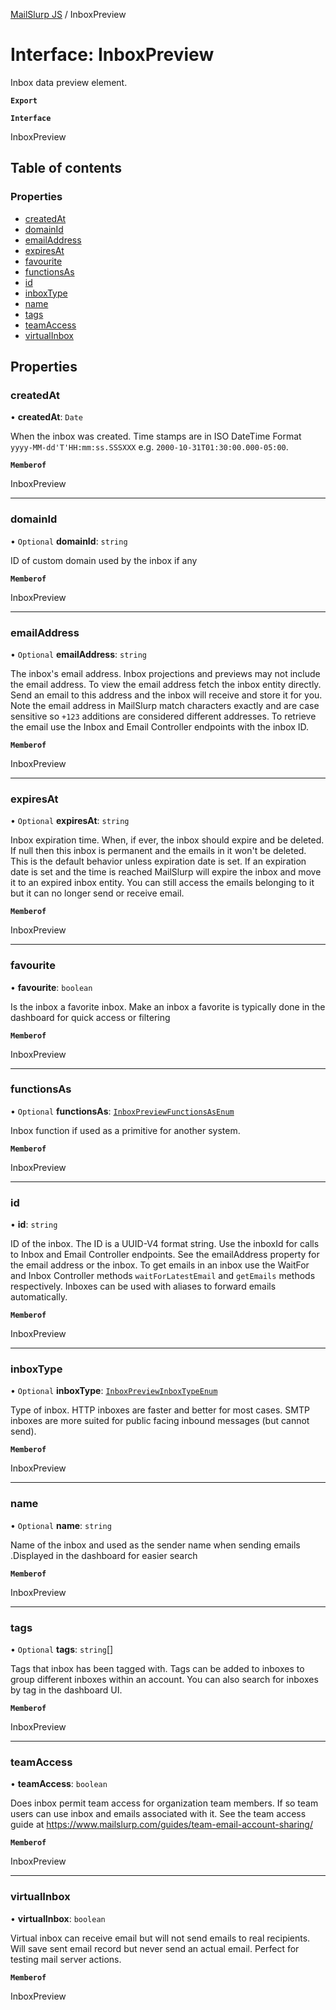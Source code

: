 [MailSlurp JS](../README.md) / InboxPreview

# Interface: InboxPreview

Inbox data preview element.

**`Export`**

**`Interface`**

InboxPreview

## Table of contents

### Properties

- [createdAt](InboxPreview.md#createdat)
- [domainId](InboxPreview.md#domainid)
- [emailAddress](InboxPreview.md#emailaddress)
- [expiresAt](InboxPreview.md#expiresat)
- [favourite](InboxPreview.md#favourite)
- [functionsAs](InboxPreview.md#functionsas)
- [id](InboxPreview.md#id)
- [inboxType](InboxPreview.md#inboxtype)
- [name](InboxPreview.md#name)
- [tags](InboxPreview.md#tags)
- [teamAccess](InboxPreview.md#teamaccess)
- [virtualInbox](InboxPreview.md#virtualinbox)

## Properties

### createdAt

• **createdAt**: `Date`

When the inbox was created. Time stamps are in ISO DateTime Format `yyyy-MM-dd'T'HH:mm:ss.SSSXXX` e.g. `2000-10-31T01:30:00.000-05:00`.

**`Memberof`**

InboxPreview

___

### domainId

• `Optional` **domainId**: `string`

ID of custom domain used by the inbox if any

**`Memberof`**

InboxPreview

___

### emailAddress

• `Optional` **emailAddress**: `string`

The inbox's email address. Inbox projections and previews may not include the email address. To view the email address fetch the inbox entity directly. Send an email to this address and the inbox will receive and store it for you. Note the email address in MailSlurp match characters exactly and are case sensitive so `+123` additions are considered different addresses. To retrieve the email use the Inbox and Email Controller endpoints with the inbox ID.

**`Memberof`**

InboxPreview

___

### expiresAt

• `Optional` **expiresAt**: `string`

Inbox expiration time. When, if ever, the inbox should expire and be deleted. If null then this inbox is permanent and the emails in it won't be deleted. This is the default behavior unless expiration date is set. If an expiration date is set and the time is reached MailSlurp will expire the inbox and move it to an expired inbox entity. You can still access the emails belonging to it but it can no longer send or receive email.

**`Memberof`**

InboxPreview

___

### favourite

• **favourite**: `boolean`

Is the inbox a favorite inbox. Make an inbox a favorite is typically done in the dashboard for quick access or filtering

**`Memberof`**

InboxPreview

___

### functionsAs

• `Optional` **functionsAs**: [`InboxPreviewFunctionsAsEnum`](../enums/InboxPreviewFunctionsAsEnum.md)

Inbox function if used as a primitive for another system.

**`Memberof`**

InboxPreview

___

### id

• **id**: `string`

ID of the inbox. The ID is a UUID-V4 format string. Use the inboxId for calls to Inbox and Email Controller endpoints. See the emailAddress property for the email address or the inbox. To get emails in an inbox use the WaitFor and Inbox Controller methods `waitForLatestEmail` and `getEmails` methods respectively. Inboxes can be used with aliases to forward emails automatically.

**`Memberof`**

InboxPreview

___

### inboxType

• `Optional` **inboxType**: [`InboxPreviewInboxTypeEnum`](../enums/InboxPreviewInboxTypeEnum.md)

Type of inbox. HTTP inboxes are faster and better for most cases. SMTP inboxes are more suited for public facing inbound messages (but cannot send).

**`Memberof`**

InboxPreview

___

### name

• `Optional` **name**: `string`

Name of the inbox and used as the sender name when sending emails .Displayed in the dashboard for easier search

**`Memberof`**

InboxPreview

___

### tags

• `Optional` **tags**: `string`[]

Tags that inbox has been tagged with. Tags can be added to inboxes to group different inboxes within an account. You can also search for inboxes by tag in the dashboard UI.

**`Memberof`**

InboxPreview

___

### teamAccess

• **teamAccess**: `boolean`

Does inbox permit team access for organization team members. If so team users can use inbox and emails associated with it. See the team access guide at https://www.mailslurp.com/guides/team-email-account-sharing/

**`Memberof`**

InboxPreview

___

### virtualInbox

• **virtualInbox**: `boolean`

Virtual inbox can receive email but will not send emails to real recipients. Will save sent email record but never send an actual email. Perfect for testing mail server actions.

**`Memberof`**

InboxPreview
